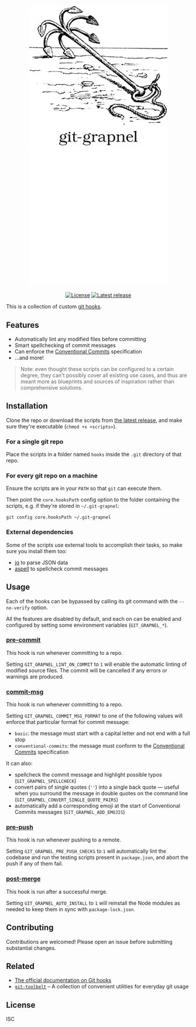 <div align="center">

<img src="docs/banner-light.png#gh-light-mode-only" width="380" alt="A drawing of a grappling hook, with the word “git-grapnel” under it.">
<img src="docs/banner-dark.png#gh-dark-mode-only"   width="380" alt="A drawing of a grappling hook, with the word “git-grapnel” under it.">

<p></p>

[![License](https://shields.io/github/license/cheap-glitch/git-grapnel)](LICENSE)
[![Latest release](https://shields.io/github/v/release/cheap-glitch/git-grapnel?sort=semver&label=latest%20release&color=green)](https://github.com/cheap-glitch/git-grapnel/releases/latest)

</div>

This is a collection of custom [git hooks](https://git-scm.com/book/en/v2/Customizing-Git-Git-Hooks).

## Features

 * Automatically lint any modified files before committing
 * Smart spellchecking of commit messages
 * Can enforce the [Conventional Commits](https://www.conventionalcommits.org/en/v1.0.0) specification
 * …and more!

> Note: even thought  these scripts can be configured to  a certain degree, they
> can't  possibly cover  all existing  use  cases, and  thus are  meant more  as
> blueprints and sources of inspiration rather than comprehensive solutions.

## Installation

Clone the repo or download the scripts from [the latest release](https://github.com/cheap-glitch/git-grapnel/releases/latest),
and make sure they're executable (`chmod +x <scripts>`).

### For a single git repo

Place the scripts in a folder named  `hooks` inside the `.git` directory of that
repo.

### For every git repo on a machine

Ensure the scripts are in your `PATH` so that `git` can execute them.

Then  point the  `core.hooksPath` config  option  to the  folder containing  the
scripts, e.g. if they're stored in `~/.git-grapnel`:

```
git config core.hooksPath ~/.git-grapnel
```

### External dependencies

Some of the scripts  use external tools to accomplish their  tasks, so make sure
you install them too:
 * [jq](https://stedolan.github.io/jq) to parse JSON data
 * [aspell](http://aspell.net) to spellcheck commit messages

## Usage

Each  of  the  hooks can  be  bypassed  by  calling  its git  command  with  the
`--no-verify` option.

All  the features  are disabled  by  default, and  each  on can  be enabled  and
configured by setting some environment variables (`GIT_GRAPNEL_*`).

### [pre-commit](https://github.com/cheap-glitch/git-grapnel/blob/main/src/pre-commit)

This hook is run whenever committing to a repo.

Setting `GIT_GRAPNEL_LINT_ON_COMMIT` to `1` will enable the automatic linting of
modified source  files. The commit will  be cancelled if any  errors or warnings
are produced.

### [commit-msg](https://github.com/cheap-glitch/git-grapnel/blob/main/src/commit-msg)

This hook is run whenever committing to a repo.

Setting  `GIT_GRAPNEL_COMMIT_MSG_FORMAT` to  one  of the  following values  will
enforce that particular format for commit message:
 * `basic`: the message must start with a capital letter and not end with a full stop
 * `conventional-commits`: the message must conform to the [Conventional Commits](https://www.conventionalcommits.org/en/v1.0.0) specification

It can also:
 * spellcheck the commit message and highlight possible typos (`GIT_GRAPNEL_SPELLCHECK`)
 * convert  pairs of  single  quotes (`''`) into  a single  back quote — useful when you
   surround the message in double quotes on the command line (`GIT_GRAPNEL_CONVERT_SINGLE_QUOTE_PAIRS`)
 * automatically add a corresponding emoji at the start of Conventional Commits messages (`GIT_GRAPNEL_ADD_EMOJIS`)

### [pre-push](https://github.com/cheap-glitch/git-grapnel/blob/main/src/pre-push)

This hook is run whenever pushing to a remote.

Setting  `GIT_GRAPNEL_PRE_PUSH_CHECKS`  to  `1`   will  automatically  lint  the
codebase and  run the testing scripts  present in `package.json`, and  abort the
push if any of them fail.

### [post-merge](https://github.com/cheap-glitch/git-grapnel/blob/main/src/post-merge)

This hook is run after a successful merge.

Setting `GIT_GRAPNEL_AUTO_INSTALL`  to `1`  will reinstall  the Node  modules as
needed to keep them in sync with `package-lock.json`.

## Contributing

Contributions are welcomed! Please open an issue before submitting substantial changes.

## Related

 * [The official documentation on Git hooks](https://git-scm.com/book/en/v2/Customizing-Git-Git-Hooks)
 * [`git-toolbelt`](https://github.com/nvie/git-toolbelt) – A collection of convenient utilities for everyday git usage

## License

ISC
